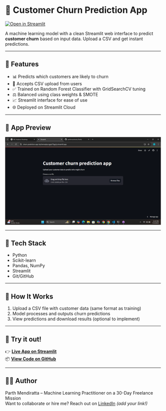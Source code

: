 # 🧠 Customer Churn Prediction App

[![Open in Streamlit](https://static.streamlit.io/badges/streamlit_badge_black_white.svg)](https://churn-prediction-app-hp2wmeqbyccgjqrl7fgg2y.streamlit.app/)

A machine learning model with a clean Streamlit web interface to predict **customer churn** based on input data. Upload a CSV and get instant predictions.

---

## 🚀 Features

- 📊 Predicts which customers are likely to churn
- 📁 Accepts CSV upload from users
- ✅ Trained on Random Forest Classifier with GridSearchCV tuning
- ⚖️ Balanced using class weights & SMOTE
- 📈 Streamlit interface for ease of use
- 🌐 Deployed on Streamlit Cloud

---

## 📸 App Preview

![App Screenshot](https://raw.githubusercontent.com/parthmendiratta/churn-prediction-streamlit/main/app_screenshot.png)

---

## 🧪 Tech Stack

- Python
- Scikit-learn
- Pandas, NumPy
- Streamlit
- Git/GitHub

---

## 🧠 How It Works

1. Upload a CSV file with customer data (same format as training)
2. Model processes and outputs churn predictions
3. View predictions and download results (optional to implement)

---

## 🔗 Try it out!

👉 **[Live App on Streamlit](https://churn-prediction-app-hp2wmeqbyccgjqrl7fgg2y.streamlit.app/)**  
📦 **[View Code on GitHub](https://github.com/parthmendiratta/churn-prediction-streamlit)**

---

## 🙋‍♂️ Author

Parth Mendiratta – Machine Learning Practitioner on a 30-Day Freelance Mission  
Want to collaborate or hire me? Reach out on [LinkedIn](https://www.linkedin.com/) *(add your link!)*

